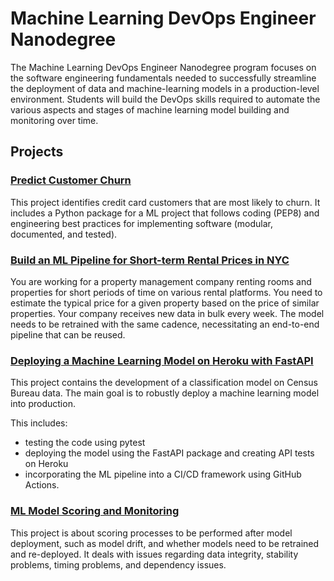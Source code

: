 # Machine Learning DevOps Engineer Nanodegree

The Machine Learning DevOps Engineer Nanodegree program focuses on the software engineering fundamentals needed to successfully streamline the deployment of data and machine-learning models in a production-level environment. Students will build the DevOps skills required to automate the various aspects and stages of machine learning model building and monitoring over time.

## Projects  
### [Predict Customer Churn](https://github.com/FacenZHOU/predict-customer-churn)  
This project identifies credit card customers that are most likely to churn.
It includes a Python package for a ML project that follows coding (PEP8) and engineering best practices for implementing software (modular, documented, and tested).  

### [Build an ML Pipeline for Short-term Rental Prices in NYC](https://github.com/FacenZHOU/build-ml-pipeline-for-short-term-rental-prices)  
You are working for a property management company renting rooms and properties for short periods of time on various rental platforms. You need to estimate the typical price for a given property based on the price of similar properties. Your company receives new data in bulk every week. The model needs to be retrained with the same cadence, necessitating an end-to-end pipeline that can be reused.  

### [Deploying a Machine Learning Model on Heroku with FastAPI](https://github.com/FacenZHOU/deploying-a-ml-model-to-cloud-application-platform-with-fastapi)  
This project contains the development of a classification model on Census Bureau data. The main goal is to robustly deploy a machine learning model into production.  

This includes:
* testing the code using pytest
* deploying the model using the FastAPI package and creating API tests on Heroku
* incorporating the ML pipeline into a CI/CD framework using GitHub Actions.

### [ML Model Scoring and Monitoring](https://github.com/FacenZHOU/a-dynamic-risk-assessment-system)  
This project is about scoring processes to be performed after model deployment, such as model drift, and whether models need to be retrained and re-deployed. It deals with issues regarding data integrity, stability problems, timing problems, and dependency issues.
 
